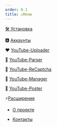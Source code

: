 ```yaml
---
order: 0.1
title: ☑️Меню
---
```


[🛠️ Установка](./../install/_index)

🅰️ [Аккаунты](./../accounts/_index)

❤️ [YouTube-Uploader](./../youtube-uploader/_index)

💛 [YouTube-Parser](./../youtube-parser/_index)

🩵 [YouTube-ReCaptcha](./../youtube-recaptcha/_index)

💚 [YouTube-Manager](./../youtube-manager/_index)

💙 [YouTube-Poster](./../youtube-poster/_index)

⚡[Расширения](./../extensions/_index)

-  [О проекте](./../about/_index)

-  [Контакты](./../about/contacts)